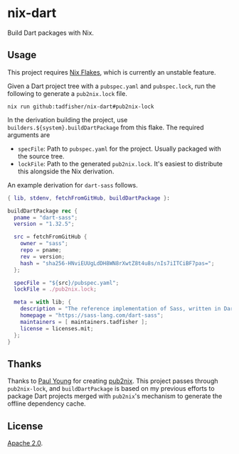 # nix-dart

Build Dart packages with Nix.

## Usage

This project requires [Nix Flakes](https://nixos.wiki/wiki/Flakes), which is currently an unstable
feature.

Given a Dart project tree with a `pubspec.yaml` and `pubspec.lock`, run the following to generate
a `pub2nix.lock` file.

```
nix run github:tadfisher/nix-dart#pub2nix-lock
```

In the derivation building the project, use `builders.${system}.buildDartPackage` from this flake.
The required arguments are

- `specFile`: Path to `pubspec.yaml` for the project. Usually packaged with the source tree.
- `lockFile`: Path to the generated `pub2nix.lock`. It's easiest to distribute this alongside the
  Nix derivation.

An example derivation for `dart-sass` follows.

```nix
{ lib, stdenv, fetchFromGitHub, buildDartPackage }:

buildDartPackage rec {
  pname = "dart-sass";
  version = "1.32.5";

  src = fetchFromGitHub {
    owner = "sass";
    repo = pname;
    rev = version;
    hash = "sha256-HNviEUUgLdDH8WN8rXwtZ8t4u8s/nIs7iITCiBF7pas=";
  };

  specFile = "${src}/pubspec.yaml";
  lockFile = ./pub2nix.lock;

  meta = with lib; {
    description = "The reference implementation of Sass, written in Dart";
    homepage = "https://sass-lang.com/dart-sass";
    maintainers = [ maintainers.tadfisher ];
    license = licenses.mit;
  };
}
```

## Thanks

Thanks to [Paul Young](https://github.com/paulyoung) for creating
[pub2nix](https://github.com/paulyoung/pub2nix). This project passes through `pub2nix-lock`, and
`buildDartPackage` is based on my previous efforts to package Dart projects merged with `pub2nix`'s
mechanism to generate the offline dependency cache.

## License

[Apache 2.0](./LICENSE).
